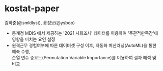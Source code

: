 # kostat-paper
김하준(@smldlyst), 윤성보(@ysboo)
- 통계청 MDIS 에서 제공하는 '2021 사회조사' 데이터를 이용하여 '주관적만족감'에 영향을 미치는 요인 설정
- 원격근무 경험여부에 따른 데이터셋 구성 이후, 자동화 머신러닝(AutoML)을 통한 예측 수행,  
순열 변수 중요도(Permutation Variable Importance)를 이용하여 결과 해석 및 비교
